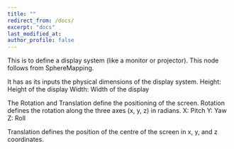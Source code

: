 ```yaml
---
title: ""
redirect_from: /docs/
excerpt: "docs"
last_modified_at: 
author_profile: false
---
```


This is to define a display system (like a monitor or projector). This node follows from SphereMapping. 

It has as its inputs the physical dimensions of the display system. 
Height: Height of the display
Width: Width of the display

The Rotation and Translation define the positioning of the screen.
Rotation defines the rotation along the three axes (x, y, z) in radians.
X: Pitch
Y: Yaw
Z: Roll

Translation defines the position of the centre of the screen in x, y, and z coordinates.
